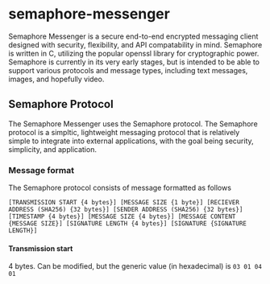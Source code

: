 # semaphore-messenger
Semaphore Messenger is a secure end-to-end encrypted messaging client designed with security, flexibility, and API compatability in mind. Semaphore is written in C, utilizing the popular openssl library
for cryptographic power. Semaphore is currently in its very early stages, but is intended to be able to support various protocols and message types, including text messages, images, and hopefully video.

## Semaphore Protocol

The Semaphore Messenger uses the Semaphore protocol. The Semaphore protocol is a simpltic, lightweight messaging protocol that is relatively simple to integrate into external applications, with the goal being security, simplicity, and application.

### Message format

The Semaphore protocol consists of message formatted as follows
```
[TRANSMISSION START {4 bytes}] [MESSAGE SIZE {1 byte}] [RECIEVER ADDRESS (SHA256) {32 bytes}] [SENDER ADDRESS (SHA256) {32 bytes}] [TIMESTAMP {4 bytes}] [MESSAGE SIZE {4 bytes}] [MESSAGE CONTENT {MESSAGE SIZE}] [SIGNATURE LENGTH {4 bytes}] [SIGNATURE {SIGNATURE LENGTH}]
```

#### Transmission start

4  bytes. Can be modified, but the generic value (in hexadecimal) is ```03 01 04 01```

